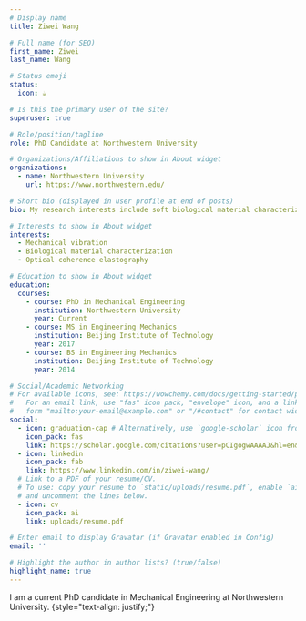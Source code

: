 ```yaml
---
# Display name
title: Ziwei Wang

# Full name (for SEO)
first_name: Ziwei
last_name: Wang

# Status emoji
status:
  icon: ☕️

# Is this the primary user of the site?
superuser: true

# Role/position/tagline
role: PhD Candidate at Northwestern University

# Organizations/Affiliations to show in About widget
organizations:
  - name: Northwestern University
    url: https://www.northwestern.edu/

# Short bio (displayed in user profile at end of posts)
bio: My research interests include soft biological material characterization with OCE (optical coherence elastography).

# Interests to show in About widget
interests:
  - Mechanical vibration
  - Biological material characterization
  - Optical coherence elastography

# Education to show in About widget
education:
  courses:
    - course: PhD in Mechanical Engineering
      institution: Northwestern University
      year: Current
    - course: MS in Engineering Mechanics
      institution: Beijing Institute of Technology
      year: 2017
    - course: BS in Engineering Mechanics
      institution: Beijing Institute of Technology
      year: 2014

# Social/Academic Networking
# For available icons, see: https://wowchemy.com/docs/getting-started/page-builder/#icons
#   For an email link, use "fas" icon pack, "envelope" icon, and a link in the
#   form "mailto:your-email@example.com" or "/#contact" for contact widget.
social:
  - icon: graduation-cap # Alternatively, use `google-scholar` icon from `ai` icon pack
    icon_pack: fas
    link: https://scholar.google.com/citations?user=pCIgogwAAAAJ&hl=en&authuser=1
  - icon: linkedin
    icon_pack: fab
    link: https://www.linkedin.com/in/ziwei-wang/
  # Link to a PDF of your resume/CV.
  # To use: copy your resume to `static/uploads/resume.pdf`, enable `ai` icons in `params.yaml`,
  # and uncomment the lines below.
  - icon: cv
    icon_pack: ai
    link: uploads/resume.pdf

# Enter email to display Gravatar (if Gravatar enabled in Config)
email: ''

# Highlight the author in author lists? (true/false)
highlight_name: true
---
```


I am a current PhD candidate in Mechanical Engineering at Northwestern University.
{style="text-align: justify;"}
